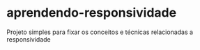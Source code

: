 # aprendendo-responsividade
Projeto simples para fixar os conceitos e técnicas relacionadas a responsividade
